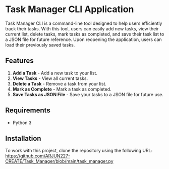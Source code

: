 # Task Manager CLI Application

Task Manager CLI is a command-line tool designed to help users efficiently track their tasks. With this tool, users can easily add new tasks, view their current list, delete tasks, mark tasks as completed, and save their task list to a JSON file for future reference. Upon reopening the application, users can load their previously saved tasks.

## Features

1. **Add a Task** - Add a new task to your list.
2. **View Tasks** - View all current tasks.
3. **Delete a Task** - Remove a task from your list.
4. **Mark as Complete** - Mark a task as completed.
5. **Save Tasks as JSON File** - Save your tasks to a JSON file for future use.

## Requirements

- Python 3

## Installation

To work with this project, clone the repository using the following URL: https://github.com/ARJUN227-CREATE/Task_Manager/blob/main/task_manager.py

